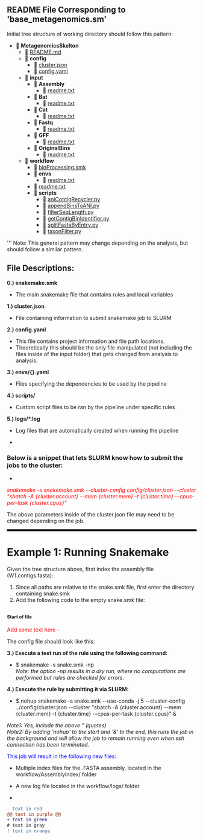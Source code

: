 ## README File Corresponding to 'base_metagenomics.sm'

Initial tree structure of working directory should follow this pattern:

- 📂 __MetagenomicsSkelton__
   - 📄 [README.md](README.md)
   - 📂 __config__
     - 📄 [cluster.json](config/cluster.json)
     - 📄 [config.yaml](config/config.yaml)
   - 📂 __input__
     - 📂 __Assembly__
       - 📄 [readme.txt](input/Assembly/readme.txt)
     - 📂 __Bat__
       - 📄 [readme.txt](input/Bat/readme.txt)
     - 📂 __Cat__
       - 📄 [readme.txt](input/Cat/readme.txt)
     - 📂 __Fastq__
       - 📄 [readme.txt](input/Fastq/readme.txt)
     - 📂 __GFF__
       - 📄 [readme.txt](input/GFF/readme.txt)
     - 📂 __OriginalBins__
       - 📄 [readme.txt](input/OriginalBins/readme.txt)
   - 📂 __workflow__
     - 📄 [binProcessing.smk](workflow/binProcessing.smk)
     - 📂 __envs__
       - 📄 [readme.txt](workflow/envs/readme.txt)
     - 📄 [readme.txt](workflow/readme.txt)
     - 📂 __scripts__
       - 📄 [aniContigRecycler.py](workflow/scripts/aniContigRecycler.py)
       - 📄 [appendBinsToANI.py](workflow/scripts/appendBinsToANI.py)
       - 📄 [filterSeqLength.py](workflow/scripts/filterSeqLength.py)
       - 📄 [getContigBinIdentifier.py](workflow/scripts/getContigBinIdentifier.py)
       - 📄 [splitFastaByEntry.py](workflow/scripts/splitFastaByEntry.py)
       - 📄 [taxonFilter.py](workflow/scripts/taxonFilter.py)

'''
Note: This general pattern may change depending on the analysis, but should follow a similar pattern.

## File Descriptions:
**0.) snakemake.smk**
- The main snakemake file that contains rules and local variables

**1.) cluster.json**

- File containing information to submit snakemake job to SLURM

**2.) config.yaml**

- This file contains project information and file path locations.
- Theoretically this should be the only file manipulated (not including the files inside of the input folder) that gets changed from analysis to analysis.

**3.) envs/{}.yaml**

- Files specifying the dependencies to be used by the pipeline

**4.) scripts/**

- Custom script files to be ran by the pipeline under specific rules

**5.) logs/*.log**
- Log files that are automatically created when running the pipeline

-

### Below is a snippet that lets SLURM know how to submit the jobs to the cluster:
-
<span style="color:red">*snakemake -s snakemake.smk --cluster-config config/cluster.json --cluster "sbatch -A {cluster.account} --mem {cluster.mem} -t {cluster.time} --cpus-per-task {cluster.cpus}"*</span>

The above parameters inside of the cluster.json file may need to be changed depending on the job.

<hr style="border:2px solid black"> </hr>

# Example 1: Running Snakemake

Given the tree structure above, first index the assembly file (W1.contigs.fasta):

1. Since all paths are relative to the snake.smk file, first enter the directory containing snake.smk
2. Add the following code to the empty snake.smk file:


<sub><sub><sub>Start of file</sub></sub></sub>
-
<span style="color:red">
Add some text here
</span>
-


The config file should look like this:

**3.) Execute a test run of the rule using the following command:**

- $ snakemake -s snake.smk -np  
*Note: the option -np results in a dry run, where no computations are performed but rules are checked for errors.*

**4.) Execute the rule by submitting it via SLURM:**  

- $ nohup snakemake -s snake.smk --use-conda -j 5 --cluster-config ../config/cluster.json --cluster "sbatch -A {cluster.account} --mem {cluster.mem} -t {cluster.time} --cpus-per-task {cluster.cpus}" &

*Note1: Yes, include the above " (quotes)*  
*Note2: By adding 'nohup' to the start and '&' to the end, this runs the job in the background and will allow the job to remain running even when ssh connection has been terminated.*

<span style="color:blue">This job will result in the following new files:  
- Multiple index files for the .FASTA assembly, located in the workflow/AssemblyIndex/ folder  
- A new log file located in the workflow/logs/ folder

-


```diff
- text in red
@@ text in purple @@
+ text in green
# text in gray
! text in orange
```

